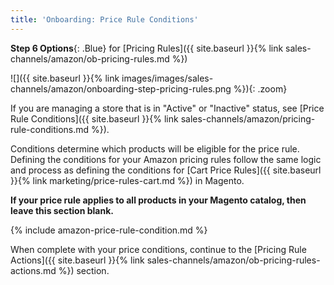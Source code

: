 ```yaml
---
title: 'Onboarding: Price Rule Conditions'
---
```



**Step 6 Options**{: .Blue} for [Pricing Rules]({{ site.baseurl }}{% link sales-channels/amazon/ob-pricing-rules.md %})

![]({{ site.baseurl }}{% link images/images/sales-channels/amazon/onboarding-step-pricing-rules.png %}){: .zoom}

If you are managing a store that is in "Active" or "Inactive" status, see [Price Rule Conditions]({{ site.baseurl }}{% link sales-channels/amazon/pricing-rule-conditions.md %}).

Conditions determine which products will be eligible for the price rule. Defining the conditions for your Amazon pricing rules follow the same logic and process as defining the conditions for [Cart Price Rules]({{ site.baseurl }}{% link marketing/price-rules-cart.md %}) in Magento. 

**If your price rule applies to all products in your Magento catalog, then leave this section blank.**

{% include amazon-price-rule-condition.md %}

When complete with your price conditions, continue to the [Pricing Rule Actions]({{ site.baseurl }}{% link sales-channels/amazon/ob-pricing-rules-actions.md %}) section.
